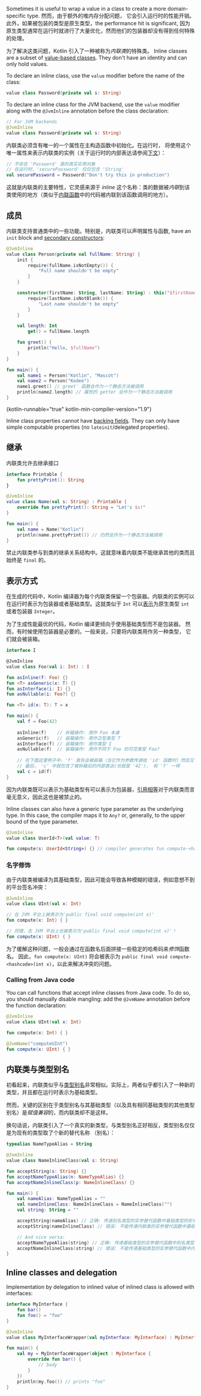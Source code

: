 [//]: # (title: Inline value classes)

Sometimes it is useful to wrap a value in a class to create a more domain-specific type. 然而，由于额外的堆内存分配问题，
它会引入运行时的性能开销。此外，如果被包装的类型是原生类型，the performance hit is significant,
因为原生类型通常在运行时就进行了大量优化，然而他们的包装器却没有得到任何特殊的处理。 

为了解决这类问题，Kotlin 引入了一种被称为*内联类*的特殊类。
Inline classes are a subset of [value-based classes](https://github.com/Kotlin/KEEP/blob/master/notes/value-classes.md). They don't have an identity and can only hold values.

To declare an inline class, use the `value` modifier before the name of the class:

```kotlin
value class Password(private val s: String)
```

To declare an inline class for the JVM backend, use the `value` modifier along with the `@JvmInline` annotation before the class declaration: 

```kotlin
// For JVM backends
@JvmInline
value class Password(private val s: String)
```

内联类必须含有唯一的一个属性在主构造函数中初始化。在运行时，
将使用这个唯一属性来表示内联类的实例（关于运行时的内部表达请参阅[下文](#表示方式)）：

```kotlin
// 不存在 'Password' 类的真实实例对象
// 在运行时，'securePassword' 仅仅包含 'String'
val securePassword = Password("Don't try this in production") 
```

这就是内联类的主要特性，它灵感来源于 *inline* 这个名称：类的数据被*内联*到该类<!--
-->使用的地方（类似于[内联函数](inline-functions.md)中的代码被内联到该函数调用的地方）。

## 成员

内联类支持普通类中的一些功能。特别是，内联类可以声明属性与函数,
have an `init` block and [secondary constructors](classes.md#次构造函数):

```kotlin
@JvmInline
value class Person(private val fullName: String) {
    init {
        require(fullName.isNotEmpty()) {
            "Full name shouldn't be empty"
        }
    }

    constructor(firstName: String, lastName: String) : this("$firstName $lastName") {
        require(lastName.isNotBlank()) {
            "Last name shouldn't be empty"
        }
    }

    val length: Int
        get() = fullName.length

    fun greet() {
        println("Hello, $fullName")
    }
}

fun main() {
    val name1 = Person("Kotlin", "Mascot")
    val name2 = Person("Kodee")
    name1.greet() // greet` 函数会作为一个静态方法被调用
    println(name2.length) // 属性的 getter 会作为一个静态方法被调用
}
```
{kotlin-runnable="true" kotlin-min-compiler-version="1.9"}

Inline class properties cannot have [backing fields](properties.md#幕后字段). They can only have simple computable 
properties (no `lateinit`/delegated properties).

## 继承

内联类允许去继承接口

```kotlin
interface Printable {
    fun prettyPrint(): String
}

@JvmInline
value class Name(val s: String) : Printable {
    override fun prettyPrint(): String = "Let's $s!"
}

fun main() {
    val name = Name("Kotlin")
    println(name.prettyPrint()) // 仍然会作为一个静态方法被调用
}
```

禁止内联类参与到类的继承关系结构中。这就意味着内联类不能继承<!--
-->其他的类而且始终是 `final` 的。

## 表示方式

在生成的代码中，Kotlin 编译器为每个内联类保留一个包装器。内联类的实例可以在<!--
-->运行时表示为包装器或者基础类型。这就类似于 `Int`
可以[表示](numbers.md#boxing-and-caching-numbers-on-the-java-virtual-machine)为原生类型 `int` 或者包装器 `Integer`。

为了生成性能最优的代码，Kotlin 编译更倾向于使用基础类型而不是包装器。
然而，有时候使用包装器是必要的。一般来说，只要将内联类用作另一种类型，
它们就会被装箱。

```kotlin
interface I

@JvmInline
value class Foo(val i: Int) : I

fun asInline(f: Foo) {}
fun <T> asGeneric(x: T) {}
fun asInterface(i: I) {}
fun asNullable(i: Foo?) {}

fun <T> id(x: T): T = x

fun main() {
    val f = Foo(42) 
    
    asInline(f)    // 拆箱操作: 用作 Foo 本身
    asGeneric(f)   // 装箱操作: 用作泛型类型 T
    asInterface(f) // 装箱操作: 用作类型 I
    asNullable(f)  // 装箱操作: 用作不同于 Foo 的可空类型 Foo?
    
    // 在下面这里例子中，'f' 首先会被装箱（当它作为参数传递给 'id' 函数时）然后又被拆箱（当它从'id'函数中被返回时）
    // 最后， 'c' 中就包含了被拆箱后的内部表达(也就是 '42')， 和 'f' 一样
    val c = id(f)  
}
```

因为内联类既可以表示为基础类型有可以表示为包装器，[引用相等](equality.md#引用相等)<!--
-->对于内联类而言毫无意义，因此这也是被禁止的。

Inline classes can also have a generic type parameter as the underlying type. In this case, the compiler maps it to `Any?`
or, generally, to the upper bound of the type parameter.

```kotlin
@JvmInline
value class UserId<T>(val value: T)

fun compute(s: UserId<String>) {} // compiler generates fun compute-<hashcode>(s: Any?)
```

### 名字修饰

由于内联类被编译为其基础类型，因此可能会导致各种模糊的错误，例如意想不到的平台签名冲突：

```kotlin
@JvmInline
value class UInt(val x: Int)

// 在 JVM 平台上被表示为'public final void compute(int x)'
fun compute(x: Int) { }

// 同理，在 JVM 平台上也被表示为'public final void compute(int x)'！
fun compute(x: UInt) { }
```

为了缓解这种问题，一般会通过在函数名后面拼接一些稳定的哈希码来*修饰*函数名。
因此，`fun compute(x: UInt)` 将会被表示为 `public final void compute-<hashcode>(int x)`，以此来解决冲突的问题。

### Calling from Java code

You can call functions that accept inline classes from Java code. To do so, you should manually disable mangling:
add the `@JvmName` annotation before the function declaration:

```kotlin
@JvmInline
value class UInt(val x: Int)

fun compute(x: Int) { }

@JvmName("computeUInt")
fun compute(x: UInt) { }
```

## 内联类与类型别名

初看起来，内联类似乎与[类型别名](type-aliases.md)非常相似。实际上，两者似乎都引入了<!--
-->一种新的类型，并且都在运行时表示为基础类型。

然而，关键的区别在于类型别名与其基础类型（以及具<!--
-->有相同基础类型的其他类型别名）是*赋值兼容*的，而内联类却不是这样。

换句话说，内联类引入了一个真实的新类型，与类型别名正好相反，类型别名仅仅是为现有的类型取了个新的替代名称
（别名）：

```kotlin
typealias NameTypeAlias = String

@JvmInline
value class NameInlineClass(val s: String)

fun acceptString(s: String) {}
fun acceptNameTypeAlias(n: NameTypeAlias) {}
fun acceptNameInlineClass(p: NameInlineClass) {}

fun main() {
    val nameAlias: NameTypeAlias = ""
    val nameInlineClass: NameInlineClass = NameInlineClass("")
    val string: String = ""

    acceptString(nameAlias) // 正确: 传递别名类型的实参替代函数中基础类型的形参
    acceptString(nameInlineClass) // 错误: 不能传递内联类的实参替代函数中基础类型的形参

    // And vice versa:
    acceptNameTypeAlias(string) // 正确: 传递基础类型的实参替代函数中别名类型的形参
    acceptNameInlineClass(string) // 错误: 不能传递基础类型的实参替代函数中内联类类型的形参
}
```

## Inline classes and delegation

Implementation by delegation to inlined value of inlined class is allowed with interfaces:

```kotlin
interface MyInterface {
    fun bar()
    fun foo() = "foo"
}

@JvmInline
value class MyInterfaceWrapper(val myInterface: MyInterface) : MyInterface by myInterface

fun main() {
    val my = MyInterfaceWrapper(object : MyInterface {
        override fun bar() {
            // body
        }
    })
    println(my.foo()) // prints "foo"
}
```
